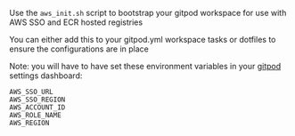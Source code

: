Use the `aws_init.sh` script to bootstrap your gitpod workspace for use with AWS SSO and ECR hosted registries

You can either add this to your gitpod.yml workspace tasks or dotfiles to ensure the configurations are in place

Note: you will have to have set these environment variables in your [gitpod](https://gitpod.io/variables) settings dashboard:
```
AWS_SSO_URL
AWS_SSO_REGION
AWS_ACCOUNT_ID
AWS_ROLE_NAME
AWS_REGION
```